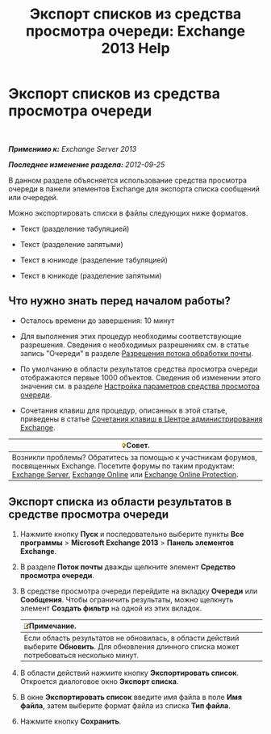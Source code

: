 ﻿---
title: 'Экспорт списков из средства просмотра очереди: Exchange 2013 Help'
TOCTitle: Экспорт списков из средства просмотра очереди
ms:assetid: dcb829cd-0ffd-4ea9-ac3e-eaac5a8d1194
ms:mtpsurl: https://technet.microsoft.com/ru-ru/library/Bb691328(v=EXCHG.150)
ms:contentKeyID: 50489342
ms.date: 04/30/2018
mtps_version: v=EXCHG.150
ms.translationtype: HT
---

# Экспорт списков из средства просмотра очереди

 

_**Применимо к:** Exchange Server 2013_

_**Последнее изменение раздела:** 2012-09-25_

В данном разделе объясняется использование средства просмотра очереди в панели элементов Exchange для экспорта списка сообщений или очередей.

Можно экспортировать списки в файлы следующих ниже форматов.

  - Текст (разделение табуляцией)

  - Текст (разделение запятыми)

  - Текст в юникоде (разделение табуляцией)

  - Текст в юникоде (разделение запятыми)

## Что нужно знать перед началом работы?

  - Осталось времени до завершения: 10 минут

  - Для выполнения этих процедур необходимы соответствующие разрешения. Сведения о необходимых разрешениях см. в статье запись "Очереди" в разделе [Разрешения потока обработки почты](mail-flow-permissions-exchange-2013-help.md).

  - По умолчанию в области результатов средства просмотра очереди отображаются первые 1000 объектов. Сведения об изменении этого значения см. в разделе [Настройка параметров средства просмотра очереди](set-queue-viewer-options-exchange-2013-help.md).

  - Сочетания клавиш для процедур, описанных в этой статье, приведены в статье [Сочетания клавиш в Центре администрирования Exchange](keyboard-shortcuts-in-the-exchange-admin-center-exchange-online-protection-help.md).

<table>
<thead>
<tr class="header">
<th><img src="images/Bb124558.tip(EXCHG.150).gif" title="Совет" alt="Совет" />Совет.</th>
</tr>
</thead>
<tbody>
<tr class="odd">
<td>Возникли проблемы? Обратитесь за помощью к участникам форумов, посвященных Exchange. Посетите форумы по таким продуктам: <a href="https://go.microsoft.com/fwlink/p/?linkid=60612">Exchange Server</a>, <a href="https://go.microsoft.com/fwlink/p/?linkid=267542">Exchange Online</a> или <a href="https://go.microsoft.com/fwlink/p/?linkid=285351">Exchange Online Protection</a>.</td>
</tr>
</tbody>
</table>


## Экспорт списка из области результатов в средстве просмотра очереди

1.  Нажмите кнопку **Пуск** и последовательно выберите пункты **Все программы** \> **Microsoft Exchange 2013** \> **Панель элементов Exchange**.

2.  В разделе **Поток почты** дважды щелкните элемент **Средство просмотра очереди**.

3.  В средстве просмотра очереди перейдите на вкладку **Очереди** или **Сообщения**. Чтобы ограничить результаты, можно щелкнуть элемент **Создать фильтр** на одной из этих вкладок.
    
    <table>
    <thead>
    <tr class="header">
    <th><img src="images/JJ126620.note(EXCHG.150).gif" title="Примечание" alt="Примечание" />Примечание.</th>
    </tr>
    </thead>
    <tbody>
    <tr class="odd">
    <td>Если область результатов не обновилась, в области действий выберите <strong>Обновить</strong>. Для обновления длинного списка может потребоваться несколько минут.</td>
    </tr>
    </tbody>
    </table>


4.  В области действий нажмите кнопку **Экспортировать список**. Откроется диалоговое окно **Экспорт списка**.

5.  В окне **Экспортировать список** введите имя файла в поле **Имя файла**, затем выберите формат файла из списка **Тип файла**.

6.  Нажмите кнопку **Сохранить**.

